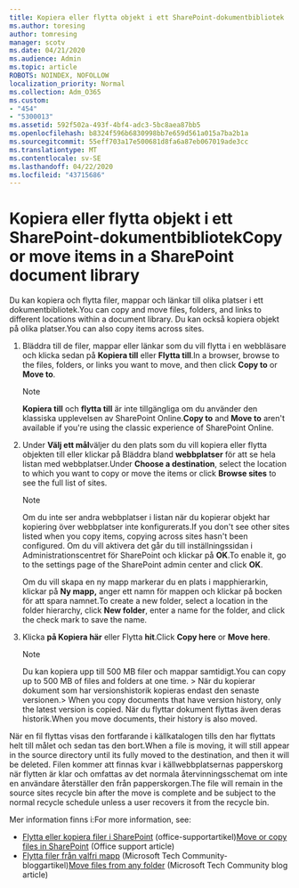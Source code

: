 ```yaml
---
title: Kopiera eller flytta objekt i ett SharePoint-dokumentbibliotek
ms.author: toresing
author: tomresing
manager: scotv
ms.date: 04/21/2020
ms.audience: Admin
ms.topic: article
ROBOTS: NOINDEX, NOFOLLOW
localization_priority: Normal
ms.collection: Adm_O365
ms.custom:
- "454"
- "5300013"
ms.assetid: 592f502a-493f-4bf4-adc3-5bc8aea87bb5
ms.openlocfilehash: b8324f596b6830998bb7e659d561a015a7ba2b1a
ms.sourcegitcommit: 55eff703a17e500681d8fa6a87eb067019ade3cc
ms.translationtype: MT
ms.contentlocale: sv-SE
ms.lasthandoff: 04/22/2020
ms.locfileid: "43715686"
---
```

# <a name="copy-or-move-items-in-a-sharepoint-document-library"></a><span data-ttu-id="449de-102">Kopiera eller flytta objekt i ett SharePoint-dokumentbibliotek</span><span class="sxs-lookup"><span data-stu-id="449de-102">Copy or move items in a SharePoint document library</span></span>

<span data-ttu-id="449de-103">Du kan kopiera och flytta filer, mappar och länkar till olika platser i ett dokumentbibliotek.</span><span class="sxs-lookup"><span data-stu-id="449de-103">You can copy and move files, folders, and links to different locations within a document library.</span></span> <span data-ttu-id="449de-104">Du kan också kopiera objekt på olika platser.</span><span class="sxs-lookup"><span data-stu-id="449de-104">You can also copy items across sites.</span></span> 
  
1. <span data-ttu-id="449de-105">Bläddra till de filer, mappar eller länkar som du vill flytta i en webbläsare och klicka sedan på **Kopiera till** eller **Flytta till**.</span><span class="sxs-lookup"><span data-stu-id="449de-105">In a browser, browse to the files, folders, or links you want to move, and then click **Copy to** or **Move to**.</span></span>

    > [!NOTE]
    > <span data-ttu-id="449de-106">**Kopiera till** och **flytta till** är inte tillgängliga om du använder den klassiska upplevelsen av SharePoint Online.</span><span class="sxs-lookup"><span data-stu-id="449de-106">**Copy to** and **Move to** aren't available if you're using the classic experience of SharePoint Online.</span></span>
  
2. <span data-ttu-id="449de-107">Under **Välj ett mål**väljer du den plats som du vill kopiera eller flytta objekten till eller klickar på Bläddra bland **webbplatser** för att se hela listan med webbplatser.</span><span class="sxs-lookup"><span data-stu-id="449de-107">Under **Choose a destination**, select the location to which you want to copy or move the items or click **Browse sites** to see the full list of sites.</span></span>

    > [!NOTE]
    > <span data-ttu-id="449de-108">Om du inte ser andra webbplatser i listan när du kopierar objekt har kopiering över webbplatser inte konfigurerats.</span><span class="sxs-lookup"><span data-stu-id="449de-108">If you don't see other sites listed when you copy items, copying across sites hasn't been configured.</span></span> <span data-ttu-id="449de-109">Om du vill aktivera det går du till inställningssidan i Administrationscentret för SharePoint och klickar på **OK**.</span><span class="sxs-lookup"><span data-stu-id="449de-109">To enable it, go to the settings page of the SharePoint admin center and click **OK**.</span></span>
  
    <span data-ttu-id="449de-110">Om du vill skapa en ny mapp markerar du en plats i mapphierarkin, klickar på **Ny mapp,** anger ett namn för mappen och klickar på bocken för att spara namnet.</span><span class="sxs-lookup"><span data-stu-id="449de-110">To create a new folder, select a location in the folder hierarchy, click **New folder**, enter a name for the folder, and click the check mark to save the name.</span></span>

3. <span data-ttu-id="449de-111">Klicka **på Kopiera här** eller Flytta **hit**.</span><span class="sxs-lookup"><span data-stu-id="449de-111">Click **Copy here** or **Move here**.</span></span>

    > [!NOTE]
    > <span data-ttu-id="449de-112">Du kan kopiera upp till 500 MB filer och mappar samtidigt.</span><span class="sxs-lookup"><span data-stu-id="449de-112">You can copy up to 500 MB of files and folders at one time.</span></span> <span data-ttu-id="449de-113">> När du kopierar dokument som har versionshistorik kopieras endast den senaste versionen.</span><span class="sxs-lookup"><span data-stu-id="449de-113">>  When you copy documents that have version history, only the latest version is copied.</span></span> <span data-ttu-id="449de-114">När du flyttar dokument flyttas även deras historik.</span><span class="sxs-lookup"><span data-stu-id="449de-114">When you move documents, their history is also moved.</span></span>
  
 <span data-ttu-id="449de-115">När en fil flyttas visas den fortfarande i källkatalogen tills den har flyttats helt till målet och sedan tas den bort.</span><span class="sxs-lookup"><span data-stu-id="449de-115">When a file is moving, it will still appear in the source directory until its fully moved to the destination, and then it will be deleted.</span></span> <span data-ttu-id="449de-116">Filen kommer att finnas kvar i källwebbplatsernas papperskorg när flytten är klar och omfattas av det normala återvinningsschemat om inte en användare återställer den från papperskorgen.</span><span class="sxs-lookup"><span data-stu-id="449de-116">The file will remain in the source sites recycle bin after the move is complete and be subject to the normal recycle schedule unless a user recovers it from the recycle bin.</span></span>

<span data-ttu-id="449de-117">Mer information finns i:</span><span class="sxs-lookup"><span data-stu-id="449de-117">For more information, see:</span></span>

 - <span data-ttu-id="449de-118">[Flytta eller kopiera filer i SharePoint](https://support.office.com/article/move-or-copy-files-in-sharepoint-00e2f483-4df3-46be-a861-1f5f0c1a87bc) (office-supportartikel)</span><span class="sxs-lookup"><span data-stu-id="449de-118">[Move or copy files in SharePoint](https://support.office.com/article/move-or-copy-files-in-sharepoint-00e2f483-4df3-46be-a861-1f5f0c1a87bc) (Office support article)</span></span>
 - <span data-ttu-id="449de-119">[Flytta filer från valfri mapp](https://techcommunity.microsoft.com/t5/Microsoft-SharePoint-Blog/Now-move-files-anywhere-in-Office-365-SharePoint-and-OneDrive/ba-p/146973) (Microsoft Tech Community-bloggartikel)</span><span class="sxs-lookup"><span data-stu-id="449de-119">[Move files from any folder](https://techcommunity.microsoft.com/t5/Microsoft-SharePoint-Blog/Now-move-files-anywhere-in-Office-365-SharePoint-and-OneDrive/ba-p/146973) (Microsoft Tech Community blog article)</span></span>  